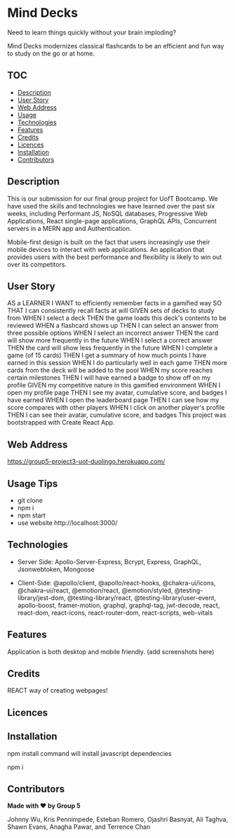 # Mind Decks

Need to learn things quickly without your brain imploding?

Mind Decks modernizes classical flashcards to be an efficient and fun way to study on the go or at home.

## TOC
- [Description](#Description)
- [User Story](#UserStory)
- [Web Address](#WebAddress)
- [Usage](#Usage)
- [Technologies](#Technologies)
- [Features](#Features)
- [Credits](#credits)
- [Licences](#licenses)
- [Installation](#Installation)
- [Contributors](#Contributors)

## Description

This is our submission for our final group project for UofT Bootcamp. We have used the skills and technologies we have learned over the past six weeks, including Performant JS, NoSQL databases, Progressive Web Applications, React single-page applications, GraphQL APIs, Concurrent servers in a MERN app and Authentication.

Mobile-first design is built on the fact that users increasingly use their mobile devices to interact with web applications. An application that provides users with the best performance and flexibility is likely to win out over its competitors.

## User Story
AS a LEARNER I WANT to efficiently remember facts in a gamified way SO THAT I can consistently recall facts at will
GIVEN sets of decks to study from WHEN I select a deck THEN the game loads this deck's contents to be reviewed WHEN a flashcard shows up THEN I can select an answer from three possible options WHEN I select an incorrect answer THEN the card will show more frequently in the future WHEN I select a correct answer THEN the card will show less frequently in the future WHEN I complete a game (of 15 cards) THEN I get a summary of how much points I have earned in this session WHEN I do particularly well in each game THEN more cards from the deck will be added to the pool WHEN my score reaches certain milestones THEN I will have earned a badge to show off on my profile
GIVEN my competitive nature in this gamified environment WHEN I open my profile page THEN I see my avatar, cumulative score, and badges I have earned WHEN I open the leaderboard page THEN I can see how my score compares with other players WHEN I click on another player's profile THEN I can see their avatar, cumulative score, and badges
This project was bootstrapped with Create React App.

## Web Address

https://group5-project3-uot-duolingo.herokuapp.com/

## Usage Tips

- git clone
- npm i
- npm start
- use website http://localhost:3000/

## Technologies
- Server Side: Apollo-Server-Express, Bcrypt, Express, GraphQL, Jsonwebtoken, Mongoose

- Client-Side: @apollo/client, @apollo/react-hooks, @chakra-ui/icons, @chakra-ui/react, @emotion/react, @emotion/styled, @testing-library/jest-dom, @testing-library/react, @testing-library/user-event, apollo-boost, framer-motion, graphql, graphql-tag, jwt-decode, react, react-dom, react-icons, react-router-dom, react-scripts, web-vitals

## Features 
Application is both desktop and mobile friendly.
(add screenshots here)

## Credits

REACT way of creating webpages!

## Licences 

## Installation

npm install command will install javascript dependencies

npm i

## Contributors

**Made with ❤️ by Group 5**

Johnny Wu, Kris Pennimpede, Esteban Romero, Ojashri Basnyat, Ali Taghva, Shawn Evans, Anagha Pawar, and Terrence Chan

